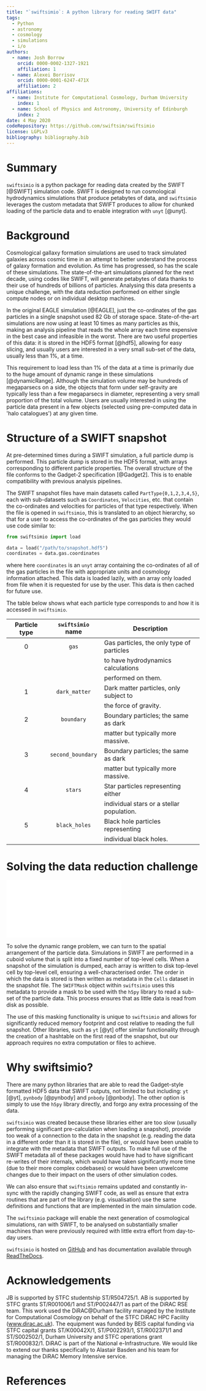 ```yaml
---
title: "`swiftsimio`: A python library for reading SWIFT data"
tags:
  - Python
  - astronomy
  - cosmology
  - simulations
  - i/o
authors: 
  - name: Josh Borrow
    orcid: 0000-0002-1327-1921
    affiliation: 1
  - name: Alexei Borrisov
    orcid: 0000-0001-6247-471X
    affiliation: 2
affiliations:
  - name: Institute for Computational Cosmology, Durham University
    index: 1
  - name: School of Physics and Astronomy, University of Edinburgh
    index: 2
date: 4 May 2020
codeRepository: https://github.com/swiftsim/swiftsimio
license: LGPLv3
bibliography: bibliography.bib
---
```


# Summary

`swiftsimio` is a python package for reading data created by the SWIFT [@SWIFT]
simulation code. SWIFT is designed to run cosmological hydrodynamics
simulations that produce petabytes of data, and `swiftsimio` leverages the
custom metadata that SWIFT produces to allow for chunked loading of the
particle data and to enable integration with `unyt` [@unyt].

# Background

Cosmological gallaxy formation simulations are used to track simulated galaxies
across cosmic time in an attempt to better understand the process of galaxy
formation and evolution. As time has progressed, so has the scale of these
simulations. The state-of-the-art simulations planned for the next decade,
using codes like SWIFT, will generate petabytes of data thanks to their use of
hundreds of billions of particles.  Analysing this data presents a unique
challenge, with the data reduction performed on either single compute nodes or
on individual desktop machines. 

In the original EAGLE simulation [@EAGLE], just the co-ordinates of the gas
particles in a single snapshot used 82 Gb of storage space. State-of-the-art
simulations are now using at least 10 times as many particles as this, making
an analysis pipeline that reads the whole array each time expensive in the best
case and infeasible in the worst. There are two useful properties of this data:
it is stored in the HDF5 format [@hdf5], allowing for easy slicing, and usually users
are interested in a very small sub-set of the data, usually less than 1%, at a
time.

This requirement to load less than 1% of the data at a time is primarily due to
the huge amount of dynamic range in these simulations [@dynamicRange]. Although
the simulation volume may be hundreds of megaparsecs on a side, the objects
that form under self-gravity are typically less than a few megaparsecs in
diameter, representing a very small proportion of the total volume. Users are
usually interested in using the particle data present in a few objects
(selected using pre-computed data in 'halo catalogues') at any given time.

# Structure of a SWIFT snapshot

At pre-determined times during a SWIFT simulation, a full particle dump is
performed. This particle dump is stored in the HDF5 format, with arrays
corresponding to different particle properties. The overall structure of the
file conforms to the Gadget-2 specification [@Gadget2]. This is to enable
compatibility with previous analysis pipelines.

The SWIFT snapshot files have main datasets called `PartType{0,1,2,3,4,5}`,
each with sub-datasets such as `Coordinates`, `Velocities`, etc.  that contain
the co-ordinates and velocities for particles of that type respectively. When the
file is opened in `swiftsimio`, this is translated to an object hierarchy, so that
for a user to access the co-ordinates of the gas particles they would use code
similar to:
```python
from swiftsimio import load

data = load("/path/to/snapshot.hdf5")
coordinates = data.gas.coordinates
```
where here `coordinates` is an `unyt` array containing the co-ordinates of all
of the gas particles in the file with appropriate units and cosmology information
attached. This data is loaded lazily, with an array only loaded from file when
it is requested for use by the user. This data is then cached for future use.

The table below shows what each particle type corresponds to and how it is
accessed in `swiftsimio`.

| Particle type | `swiftsimio` name | Description                               |
|:-------------:|:-----------------:|-------------------------------------------|
|       0       |       `gas`       | Gas particles, the only type of particles |
|               |                   | to have hydrodynamics calculations        |
|               |                   | performed on them.                        |
|       1       |   `dark_matter`   | Dark matter particles, only subject to    |
|               |                   | the force of gravity.                     |
|       2       |     `boundary`    | Boundary particles; the same as dark      |
|               |                   | matter but typically more massive.        |
|       3       | `second_boundary` | Boundary particles; the same as dark      |
|               |                   | matter but typically more massive.        |
|       4       |      `stars`      | Star particles representing either        |
|               |                   | individual stars or a stellar population. |
|       5       |   `black_holes`   | Black hole particles representing         |
|               |                   | individual black holes.                   |

# Solving the data reduction challenge

![Pictorial representation of the top-level grid in SWIFT. The background shows
the distribution of matter in the snapshot, with selected galaxies circled.
`swiftsimio` can load the data in the regions that these spheres overlap with,
only reading the appropriate particle data from file. Each coloured region
shows the top-level cells that would be loaded for the corresponding circled
galaxy.](figure.pdf)

To solve the dynamic range problem, we can turn to the spatial arrangement of
the particle data. Simulations in SWIFT are performed in a cuboid volume that
is split into a fixed number of top-level cells. When a snapshot of the
simulation is dumped, each array is written to disk top-level cell by top-level
cell, ensuring a well-characterised order. The order in which the data is
stored is then written as metadata in the `Cells` dataset in the snapshot file.
The `SWIFTMask` object within `swiftsimio` uses this metadata to provide a mask
to be used with the `h5py` library to read a sub-set of the particle data. This
process ensures that as little data is read from disk as possible.

The use of this masking functionality is unique to `swiftsimio` and allows for
significantly reduced memory footprint and cost relative to reading the full
snapshot. Other libraries, such as `yt` [@yt] offer similar functionality through
the creation of a hashtable on the first read of the snapshot, but our approach
requires no extra computation or files to achieve.

# Why swiftsimio?

There are many python libraries that are able to read the Gadget-style
formatted HDF5 data that SWIFT outputs, not limited to but including: `yt`
[@yt], `pynbody` [@pynbody] and `pnbody` [@pnbody]. The other option is simply
to use the `h5py` library directly, and forgo any extra processing of the data.

`swiftsimio` was created because these libraries either are too slow (usually
performing significant pre-calculation when loading a snapshot), provide too
weak of a connection to the data in the snapshot (e.g. reading the data in a
different order than it is stored in the file), or would have been unable to
integrate with the metadata that SWIFT outputs.  To make full use of the SWIFT
metadata all of these packages would have had to have significant re-writes of
their internals, which would have taken significantly more time (due to their
more complex codebases) or would have been unwelcome changes due to their
impact on the users of other simulation codes.

We can also ensure that `swiftsimio` remains updated and constantly in-sync
with the rapidly changing SWIFT code, as well as ensure that extra routines
that are part of the library (e.g. visualisation) use the same definitions and
functions that are implemented in the main simulation code.

The `swiftsimio` package will enable the next generation of cosmological
simulations, ran with SWIFT, to be analysed on substantially smaller machines
than were previously required with little extra effort from day-to-day users.

`swiftsimio` is hosted on [GitHub](https://github.com/swiftsim/swiftismio) and
has documentation available through
[ReadTheDocs](https://swiftsimio.readthedocs.io).

# Acknowledgements

JB is supported by STFC studentship ST/R504725/1. AB is supported by STFC
grants ST/R001006/1 and ST/P002447/1 as part of the DiRAC RSE team. This work
used the DiRAC@Durham facility managed by the Institute for Computational
Cosmology on behalf of the STFC DiRAC HPC Facility (www.dirac.ac.uk). The
equipment was funded by BEIS capital funding via STFC capital grants
ST/K00042X/1, ST/P002293/1, ST/R002371/1 and ST/S002502/1, Durham University
and STFC operations grant ST/R000832/1. DiRAC is part of the National
e-Infrastructure.  We would like to extend our thanks specifically to Alastair
Basden and his team for managing the DiRAC Memory Intensive service.

# References
